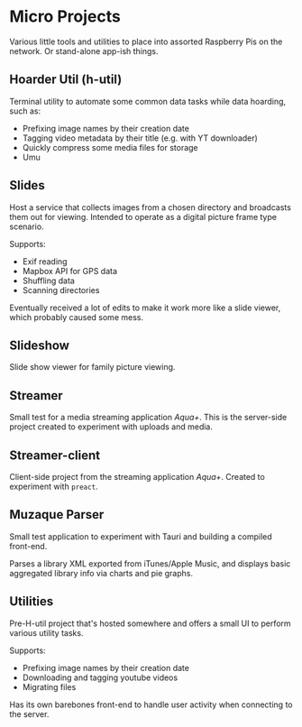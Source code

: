 # Micro Projects


Various little tools and utilities to place into assorted Raspberry Pis on the network. Or stand-alone app-ish things.

## Hoarder Util (h-util)

Terminal utility to automate some common data tasks while data hoarding, such as:

- Prefixing image names by their creation date
- Tagging video metadata by their title (e.g. with YT downloader)
- Quickly compress some media files for storage
- Umu

## Slides

Host a service that collects images from a chosen directory and broadcasts them out for viewing. Intended to operate as a digital picture frame type scenario.

Supports:
- Exif reading
- Mapbox API for GPS data
- Shuffling data
- Scanning directories

Eventually received a lot of edits to make it work more like a slide viewer, which probably caused some mess.

## Slideshow

Slide show viewer for family picture viewing.

## Streamer

Small test for a media streaming application *Aqua+*. This is the server-side project created to experiment with uploads and media.

## Streamer-client

Client-side project from the streaming application *Aqua+*. Created to experiment with `preact`.

## Muzaque Parser

Small test application to experiment with Tauri and building a compiled front-end.

Parses a library XML exported from iTunes/Apple Music, and displays basic aggregated library info via charts and pie graphs.

## Utilities

Pre-H-util project that's hosted somewhere and offers a small UI to perform various utility tasks.

Supports:
- Prefixing image names by their creation date
- Downloading and tagging youtube videos
- Migrating files

Has its own barebones front-end to handle user activity when connecting to the server.
